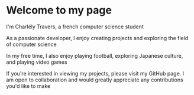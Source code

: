 # Welcome to my page 

I'm Charlély Travers, a french computer science student 

As a passionate developer, I enjoy creating projects and exploring the field of computer science

In my free time, I also enjoy playing football, exploring Japanese culture, and playing video games

If you're interested in viewing my projects, please visit my GitHub page. I am open to collaboration and would greatly appreciate any contributions you'd like to make


<!--
**Charlely-travers/Charlely-travers** is a ✨ _special_ ✨ repository because its `README.md` (this file) appears on your GitHub profile.

Here are some ideas to get you started:

- 🔭 I’m currently working on ...
- 🌱 I’m currently learning ...
- 👯 I’m looking to collaborate on ...
- 🤔 I’m looking for help with ...
- 💬 Ask me about ...
- 📫 How to reach me: ...
- 😄 Pronouns: ...
- ⚡ Fun fact: ...
-->
